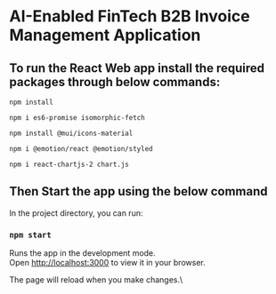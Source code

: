 # AI-Enabled FinTech B2B Invoice Management Application

## To run the React Web app install the required packages through below commands:

```
npm install

npm i es6-promise isomorphic-fetch

npm install @mui/icons-material

npm i @emotion/react @emotion/styled

npm i react-chartjs-2 chart.js
```

## Then Start the app using the below command

In the project directory, you can run:

### `npm start`

Runs the app in the development mode.\
Open [http://localhost:3000](http://localhost:3000) to view it in your browser.

The page will reload when you make changes.\